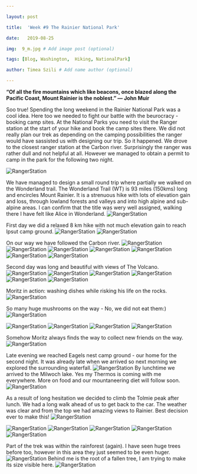 ```yaml
---

layout: post

title:  'Week #9 The Rainier National Park'

date:   2019-08-25

img:  9_m.jpg # Add image post (optional)

tags: [Blog, Washington,  Hiking, NationalPark]

author: Timea Szili # Add name author (optional)

---
```




**“Of all the fire mountains which like beacons, once blazed along the Pacific Coast, Mount Rainier is the noblest.” — John Muir**


Soo true! Spending the long weekend in the Rainier National Park was a cool idea. 
Here too we needed to fight our battle with the beurocracy - booking camp sites. At the National Parks you need to visit the Ranger station at the start of your hike and book the camp sites there. We did not really plan our trek as depending on the camping possibilities the ranger would have sassisted us with designing our trip. So it happened. We drove to the closest ranger station at the Carbon river. Surprisingly the ranger was rather dull and not helpful at all. 
However we managed to obtain a permit to camp in the park for the following two night. 

![RangerStation]({{site.baseurl}}/assets/img/9_1.jpg) 

We have managed to design a small round trip where partially we walked on the Wonderland trail. The Wonderland Trail (WT) is 93 miles (150kms) long and encircles Mount Rainier. It is a strenuous hike with lots of elevation gain and loss, through lowland forests and valleys and into high alpine and sub-alpine areas.
I can confirm that the title was wery well assigned, walking there I have felt like Alice in Wonderland.
![RangerStation]({{site.baseurl}}/assets/img/9_17.jpg) 

First day we did a relaxed 8 km hike with not much elevation gain to reach Ipsut camp ground. 
![RangerStation]({{site.baseurl}}/assets/img/9_33.jpg) 
![RangerStation]({{site.baseurl}}/assets/img/9_16.jpg) 

On our way we have followed the Carbon river.
![RangerStation]({{site.baseurl}}/assets/img/9_2.jpg) 
![RangerStation]({{site.baseurl}}/assets/img/9_3.jpg) 
![RangerStation]({{site.baseurl}}/assets/img/9_4.jpg) 
![RangerStation]({{site.baseurl}}/assets/img/9_5.jpg) 
![RangerStation]({{site.baseurl}}/assets/img/9_6.jpg) 
![RangerStation]({{site.baseurl}}/assets/img/9_7.jpg) 
![RangerStation]({{site.baseurl}}/assets/img/9_8.jpg) 

Second day was long and beautiful with views of The Volcano.
![RangerStation]({{site.baseurl}}/assets/img/9_9.jpg) 
![RangerStation]({{site.baseurl}}/assets/img/9_10.jpg) 
![RangerStation]({{site.baseurl}}/assets/img/9_11.jpg) 
![RangerStation]({{site.baseurl}}/assets/img/9_13.jpg) 
![RangerStation]({{site.baseurl}}/assets/img/9_14.jpg) 
![RangerStation]({{site.baseurl}}/assets/img/9_15.jpg)


Moritz in action: washing dishes while risking his life on the rocks.
![RangerStation]({{site.baseurl}}/assets/img/9_18.jpg)

So many huge mushrooms on the way - No, we did not eat them:)
![RangerStation]({{site.baseurl}}/assets/img/9_19.jpg)

![RangerStation]({{site.baseurl}}/assets/img/9_20.jpg) 
![RangerStation]({{site.baseurl}}/assets/img/9_21.jpg) 
![RangerStation]({{site.baseurl}}/assets/img/9_22.jpg) 
![RangerStation]({{site.baseurl}}/assets/img/9_23.jpg)


Somehow Moritz always finds the way to collect new friends on the way.
![RangerStation]({{site.baseurl}}/assets/img/9_24.jpg) 

Late evening we reached Eagels nest camp ground - our home for the second night. It was already late when we arrived so next morning we explored the surrounding waterfall.
![RangerStation]({{site.baseurl}}/assets/img/9_12.jpg)
By lunchtime we arrived to the Milwoch lake. Yes my Thermos is coming with me everywhere. More on food and our mountaneering diet will follow soon.
![RangerStation]({{site.baseurl}}/assets/img/9_25.jpg)

As a result of long hesitation we decided to climb the Tolmie peak after lunch. We had a long walk ahead of us to get back to the car. The weather was clear and from the top we had amazing views to Rainier. Best decision ever to make this!
![RangerStation]({{site.baseurl}}/assets/img/9_26.jpg) 


![RangerStation]({{site.baseurl}}/assets/img/9_27.jpg) 
![RangerStation]({{site.baseurl}}/assets/img/9_28.jpg) 
![RangerStation]({{site.baseurl}}/assets/img/9_29.jpg) 
![RangerStation]({{site.baseurl}}/assets/img/9_30.jpg) 
![RangerStation]({{site.baseurl}}/assets/img/9_31.jpg)

Part of the trek was within the rainforest (again). I have seen huge trees before too, however in this area they just seemed to be even huger. 
![RangerStation]({{site.baseurl}}/assets/img/9_32.jpg) 
Behind me is the root of a fallen tree, I am trying to make its size visible here.
![RangerStation]({{site.baseurl}}/assets/img/9_34.jpg)
